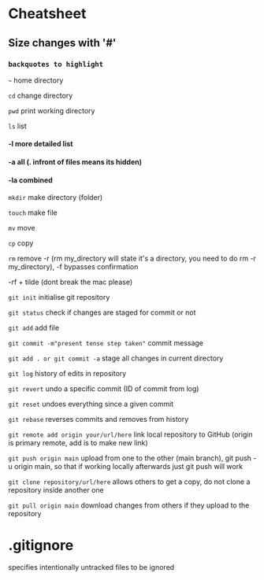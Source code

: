 # Cheatsheet
## Size changes with '#'
### `backquotes to highlight`

`~` home directory

`cd` change directory

`pwd` print working directory

`ls` list
#### -l more detailed list
#### -a all (. infront of files means its hidden)
#### -la combined

`mkdir` make directory (folder)

`touch` make file

`mv` move

`cp` copy

`rm` remove
-r (rm my_directory will state it's a directory, you
need to do rm -r my_directory), -f bypasses confirmation

-rf + tilde (dont break the mac please)

`git init` initialise git repository

`git status` check if changes are staged for commit or not

`git add` add file

`git commit -m"present tense step taken"` commit message

`git add . or git commit -a` stage all changes in current directory

`git log` history of edits in repository

`git revert` undo a specific commit (ID of commit from log)

`git reset` undoes everything since a given commit

`git rebase` reverses commits and removes from history

`git remote add origin your/url/here` link local repository to GitHub (origin is primary remote, add is to make new link)

`git push origin main` upload from one to the other (main branch), git push -u origin main, so that if working locally afterwards just git push will work

`git clone repository/url/here` allows others to get a copy, do not clone a repository inside another one

`git pull origin main` download changes from others if they upload to the repository

# .gitignore
specifies intentionally untracked files to be ignored
